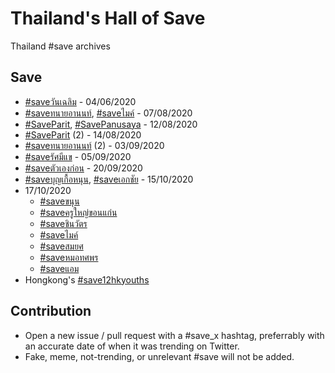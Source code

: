 # Thailand's Hall of Save

Thailand #save archives

## Save

- [#saveวันเฉลิม](https://twitter.com/search?q=%23saveวันเฉลิม) - 04/06/2020
- [#saveทนายอานนท์](https://twitter.com/search?q=%23saveทนายอานนท์), [#saveไมค์](https://twitter.com/search?q=%23saveไมค์) - 07/08/2020
- [#SaveParit](https://twitter.com/search?q=%23SaveParit), [#SavePanusaya](https://twitter.com/search?q=%23SavePanusaya) - 12/08/2020
- [#SaveParit](https://twitter.com/search?q=%23SaveParit) (2) - 14/08/2020
- [#saveทนายอานนท์](https://twitter.com/search?q=%23saveทนายอานนท์) (2) - 03/09/2020
- [#saveรัศมีแข](https://twitter.com/search?q=%23saveรัศมีแข) - 05/09/2020
- [#saveตัวเองก่อน](https://twitter.com/search?q=%23saveตัวเองก่อน) - 20/09/2020
- [#saveบุญเกื้อหนุน](https://twitter.com/search?q=%23saveบุญเกื้อหนุน), [#saveเอกชัย](https://twitter.com/search?q=%23saveเอกชัย) - 15/10/2020
- 17/10/2020
  - [#saveขนุน](https://twitter.com/hashtag/saveขนุน)
  - [#saveครูใหญ่ขอนแก่น](https://twitter.com/hashtag/saveครูใหญ่ขอนแก่น)
  - [#saveชินวัตร](https://twitter.com/hashtag/saveชินวัตร)
  - [#saveไมค์](https://twitter.com/hashtag/saveไมค์)
  - [#saveสมยศ](https://twitter.com/hashtag/saveสมยศ)
  - [#saveหมอทศพร](https://twitter.com/hashtag/saveหมอทศพร)
  - [#saveแอม](https://twitter.com/hashtag/saveแอม)
- Hongkong's [#save12hkyouths](https://twitter.com/hashtag/save12hkyouths)

## Contribution

- Open a new issue / pull request with a #save_x hashtag, preferrably with an accurate date of when it was trending on Twitter.
- Fake, meme, not-trending, or unrelevant #save will not be added.
